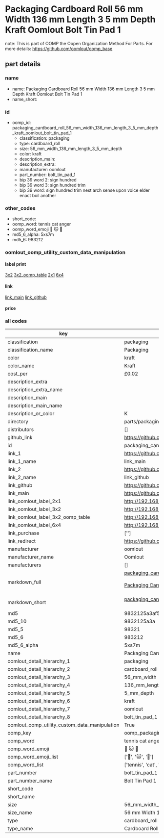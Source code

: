 # Packaging Cardboard Roll 56 mm Width 136 mm Length 3 5 mm Depth Kraft Oomlout Bolt Tin Pad 1  

note: This is part of OOMP the Oopen Organization Method For Parts. For more details: https://github.com/oomlout/oomp_base

##  part details
  







### name
* name: Packaging Cardboard Roll 56 mm Width 136 mm Length 3 5 mm Depth Kraft Oomlout Bolt Tin Pad 1
* name_short: 
### id
* oomp_id: packaging_cardboard_roll_56_mm_width_136_mm_length_3_5_mm_depth_kraft_oomlout_bolt_tin_pad_1
  * classification: packaging
  * type: cardboard_roll
  * size: 56_mm_width_136_mm_length_3_5_mm_depth
  * color: kraft
  * description_main: 
  * description_extra: 
  * manufacturer: oomlout
  * part_number: bolt_tin_pad_1
  * bip 39 word 2: sign hundred
  * bip 39 word 3: sign hundred trim
  * bip 39 word: sign hundred trim nest arch sense upon voice elder enact boil another

### other_codes
* short_code: 
* oomp_word: tennis cat anger
* oomp_word_emoji :tennis: :cat: :anger:
* md5_6_alpha: 5xs7m
* md5_6: 983212






### oomlout_oomp_utility_custom_data_manipulation
#### label print
[3x2](http://192.168.1.245:1112/?label=oomp%205xs7m)
[3x2_oomp_table](http://192.168.1.108:1112/?label=oomp%205xs7m)
[2x1](http://192.168.1.242:1112/?label=oomp%205xs7m)
[6x4](http://192.168.1.55:1112/?label=oomp%205xs7m)    

#### link

[link_main](https://github.com/oomlout/oomlout_oomp_version_1_messy/tree/main/parts/packaging_cardboard_roll_56_mm_width_136_mm_length_3_5_mm_depth_kraft_oomlout_bolt_tin_pad_1) [link_github](https://github.com/oomlout/oomlout_oomp_version_1_messy/tree/main/parts/packaging_cardboard_roll_56_mm_width_136_mm_length_3_5_mm_depth_kraft_oomlout_bolt_tin_pad_1)                             

#### price







### all codes 
| key | value |  
| --- | --- |  
| classification | packaging |  
| classification_name | Packaging |  
| color | kraft |  
| color_name | Kraft |  
| cost_per | £0.02 |  
| description_extra |  |  
| description_extra_name |  |  
| description_main |  |  
| description_main_name |  |  
| description_or_color | K  |  
| directory | parts/packaging_cardboard_roll_56_mm_width_136_mm_length_3_5_mm_depth_kraft_oomlout_bolt_tin_pad_1 |  
| distributors | [] |  
| github_link | https://github.com/oomlout/oomlout_oomp_part_src/tree/main/parts/packaging_cardboard_roll_56_mm_width_136_mm_length_3_5_mm_depth_kraft_oomlout_bolt_tin_pad_1 |  
| id | packaging_cardboard_roll_56_mm_width_136_mm_length_3_5_mm_depth_kraft_oomlout_bolt_tin_pad_1 |  
| link_1 | https://github.com/oomlout/oomlout_oomp_version_1_messy/tree/main/parts/packaging_cardboard_roll_56_mm_width_136_mm_length_3_5_mm_depth_kraft_oomlout_bolt_tin_pad_1 |  
| link_1_name | link_main |  
| link_2 | https://github.com/oomlout/oomlout_oomp_version_1_messy/tree/main/parts/packaging_cardboard_roll_56_mm_width_136_mm_length_3_5_mm_depth_kraft_oomlout_bolt_tin_pad_1 |  
| link_2_name | link_github |  
| link_github | https://github.com/oomlout/oomlout_oomp_version_1_messy/tree/main/parts/packaging_cardboard_roll_56_mm_width_136_mm_length_3_5_mm_depth_kraft_oomlout_bolt_tin_pad_1 |  
| link_main | https://github.com/oomlout/oomlout_oomp_version_1_messy/tree/main/parts/packaging_cardboard_roll_56_mm_width_136_mm_length_3_5_mm_depth_kraft_oomlout_bolt_tin_pad_1 |  
| link_oomlout_label_2x1 | http://192.168.1.242:1112/?label=oomp%205xs7m |  
| link_oomlout_label_3x2 | http://192.168.1.245:1112/?label=oomp%205xs7m |  
| link_oomlout_label_3x2_oomp_table | http://192.168.1.108:1112/?label=oomp%205xs7m |  
| link_oomlout_label_6x4 | http://192.168.1.55:1112/?label=oomp%205xs7m |  
| link_purchase | [''] |  
| link_redirect | https://github.com/oomlout/oomlout_oomp_version_1_messy/tree/main/parts/packaging_cardboard_roll_56_mm_width_136_mm_length_3_5_mm_depth_kraft_oomlout_bolt_tin_pad_1 |  
| manufacturer | oomlout |  
| manufacturer_name | Oomlout |  
| manufacturers | [] |  
| markdown_full | [packaging_cardboard_roll_56_mm_width_136_mm_length_3_5_mm_depth_kraft_oomlout_bolt_tin_pad_1](none)<br>[](none)<br>[Packaging Cardboard Roll 56 Mm Width 136 Mm Length 3 5 Mm Depth Kraft Oomlout Bolt Tin Pad 1](none)<br><br> |  
| markdown_short | [packaging_cardboard_roll_56_mm_width_136_mm_length_3_5_mm_depth_kraft_oomlout_bolt_tin_pad_1](none)<br><br> |  
| md5 | 9832125a3af57ddf0f058949d15bce42 |  
| md5_10 | 9832125a3a |  
| md5_5 | 98321 |  
| md5_6 | 983212 |  
| md5_6_alpha | 5xs7m |  
| name | Packaging Cardboard Roll 56 mm Width 136 mm Length 3 5 mm Depth Kraft Oomlout Bolt Tin Pad 1 |  
| oomlout_detail_hierarchy_1 | packaging |  
| oomlout_detail_hierarchy_2 | cardboard_roll |  
| oomlout_detail_hierarchy_3 | 56_mm_width |  
| oomlout_detail_hierarchy_4 | 136_mm_length |  
| oomlout_detail_hierarchy_5 | 5_mm_depth |  
| oomlout_detail_hierarchy_6 | kraft |  
| oomlout_detail_hierarchy_7 | oomlout |  
| oomlout_detail_hierarchy_8 | bolt_tin_pad_1 |  
| oomlout_oomp_utility_custom_data_manipulation | True |  
| oomp_key | oomp_packaging_cardboard_roll_56_mm_width_136_mm_length_3_5_mm_depth_kraft_oomlout_bolt_tin_pad_1 |  
| oomp_word | tennis cat anger |  
| oomp_word_emoji | :tennis: :cat: :anger: |  
| oomp_word_emoji_list | [':tennis:', ':cat:', ':anger:'] |  
| oomp_word_list | ['tennis', 'cat', 'anger'] |  
| part_number | bolt_tin_pad_1 |  
| part_number_name | Bolt Tin Pad 1 |  
| short_code |  |  
| short_name |  |  
| size | 56_mm_width_136_mm_length_3_5_mm_depth |  
| size_name | 56 mm Width 136 mm Length 3 5 mm Depth |  
| type | cardboard_roll |  
| type_name | Cardboard Roll |  
